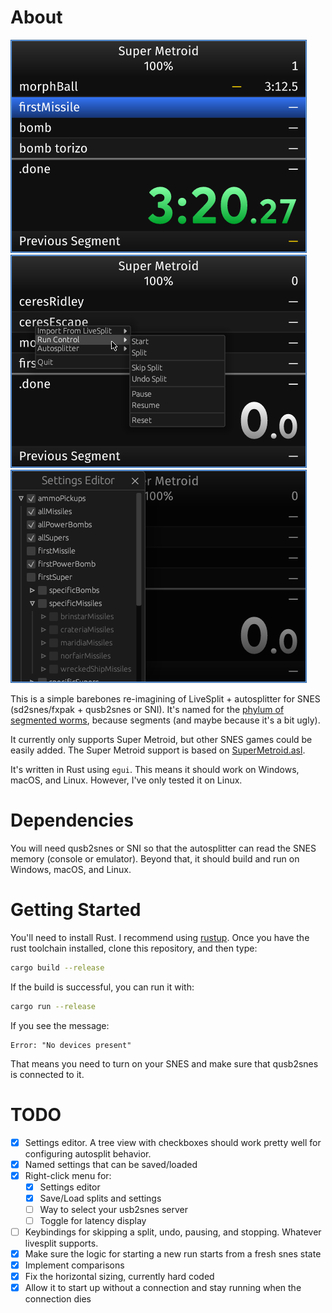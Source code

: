 # About

![Action Shot](data/inaction.png)
![Menu](data/context-menu.png)
![Settings Editor](data/settings-editor.png)

This is a simple barebones re-imagining of LiveSplit + autosplitter for SNES
(sd2snes/fxpak + qusb2snes or SNI). It's named for the [phylum of segmented
worms](https://en.wikipedia.org/wiki/Annelid), because segments (and maybe
because it's a bit ugly).

It currently only supports Super Metroid, but other SNES games could be easily
added. The Super Metroid support is based on
[SuperMetroid.asl](data/SuperMetroid.asl).

It's written in Rust using `egui`. This means it should work on Windows, macOS,
and Linux. However, I've only tested it on Linux.

# Dependencies

You will need qusb2snes or SNI so that the autosplitter can read the SNES memory (console or emulator). Beyond that, it should build and run on Windows, macOS, and Linux.

# Getting Started

You'll need to install Rust. I recommend using [rustup](http://rustup.rs). Once you have the rust toolchain installed, clone this repository, and then type:

```sh
cargo build --release
```

If the build is successful, you can run it with:

```sh
cargo run --release
```

If you see the message:

```
Error: "No devices present"
```

That means you need to turn on your SNES and make sure that qusb2snes is connected to it.

# TODO

  * [X] Settings editor. A tree view with checkboxes should work pretty well for
    configuring autosplit behavior.
  * [X] Named settings that can be saved/loaded
  * [X] Right-click menu for:
    * [X] Settings editor
    * [X] Save/Load splits and settings
    * [ ] Way to select your usb2snes server
    * [ ] Toggle for latency display
  * [ ] Keybindings for skipping a split, undo, pausing, and stopping. Whatever livesplit supports.
  * [X] Make sure the logic for starting a new run starts from a fresh snes state
  * [X] Implement comparisons
  * [X] Fix the horizontal sizing, currently hard coded
  * [X] Allow it to start up without a connection and stay running when the
  connection dies
